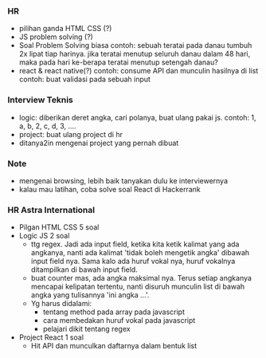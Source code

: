 ### HR
- pilihan ganda HTML CSS (?)
- JS problem solving (?)
- Soal Problem Solving biasa
  contoh: sebuah teratai pada danau tumbuh 2x lipat tiap harinya. jika teratai menutup seluruh danau dalam 48 hari, maka pada hari ke-berapa teratai menutup setengah danau?
- react & react native(?)
  contoh: consume API dan munculin hasilnya di list
  contoh: buat validasi pada sebuah input

### Interview Teknis
- logic: diberikan deret angka, cari polanya, buat ulang pakai js.
  contoh: 1, a, b, 2, c, d, 3, ....
- project: buat ulang project di hr
- ditanya2in mengenai project yang pernah dibuat

### Note
- mengenai browsing, lebih baik tanyakan dulu ke interviewernya
- kalau mau latihan, coba solve soal React di Hackerrank


### HR Astra International
- Pilgan HTML CSS 5 soal
- Logic JS 2 soal
	- ttg regex. Jadi ada input field, ketika kita ketik kalimat yang ada angkanya, nanti ada kalimat 'tidak boleh mengetik angka' dibawah input field nya. Sama kalo ada huruf vokal nya, huruf vokalnya ditampilkan di bawah input field. 
	- buat counter mas, ada angka maksimal nya. Terus setiap angkanya mencapai kelipatan tertentu, nanti disuruh munculin list di bawah angka yang tulisannya 'ini angka ...'.
	- Yg harus didalami:
		- tentang method pada array pada javascript
		- cara membedakan huruf vokal pada javascript
		- pelajari dikit tentang regex
- Project React 1 soal
	- Hit API dan munculkan daftarnya dalam bentuk list